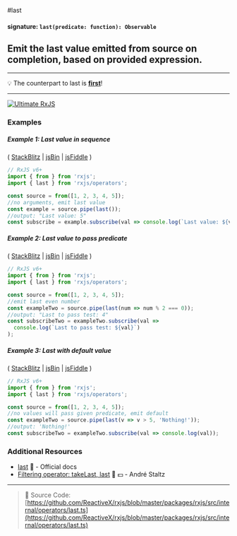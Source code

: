 #last

#### signature: `last(predicate: function): Observable`

## Emit the last value emitted from source on completion, based on provided expression.

---

💡 The counterpart to last is [**first**](first.md)!

---

[![Ultimate RxJS](https://drive.google.com/uc?export=view&id=1qq2-q-eVe-F_-d0eSvTyqaGRjpfLDdJz 'Ultimate RxJS')](https://ultimatecourses.com/courses/rxjs?ref=4)

### Examples

##### Example 1: Last value in sequence

(
[StackBlitz](https://stackblitz.com/edit/typescript-ma7knv?file=index.ts&devtoolsheight=100)
| [jsBin](http://jsbin.com/pevaqeloki/1/edit?js,console) |
[jsFiddle](https://jsfiddle.net/btroncone/b05r434a/) )

```js
// RxJS v6+
import { from } from 'rxjs';
import { last } from 'rxjs/operators';

const source = from([1, 2, 3, 4, 5]);
//no arguments, emit last value
const example = source.pipe(last());
//output: "Last value: 5"
const subscribe = example.subscribe(val => console.log(`Last value: ${val}`));
```

##### Example 2: Last value to pass predicate

(
[StackBlitz](https://stackblitz.com/edit/typescript-tk42hj?file=index.ts&devtoolsheight=100)
| [jsBin](http://jsbin.com/yagexuwari/1/edit?js,console) |
[jsFiddle](https://jsfiddle.net/btroncone/pkx2btsh/) )

```js
// RxJS v6+
import { from } from 'rxjs';
import { last } from 'rxjs/operators';

const source = from([1, 2, 3, 4, 5]);
//emit last even number
const exampleTwo = source.pipe(last(num => num % 2 === 0));
//output: "Last to pass test: 4"
const subscribeTwo = exampleTwo.subscribe(val =>
  console.log(`Last to pass test: ${val}`)
);
```

##### Example 3: Last with default value

(
[StackBlitz](https://stackblitz.com/edit/typescript-nrc1an?file=index.ts&devtoolsheight=100)
| [jsBin](http://jsbin.com/fudubebabi/1/edit?js,console) |
[jsFiddle](https://jsfiddle.net/btroncone/L7fbx3vp/) )

```js
// RxJS v6+
import { from } from 'rxjs';
import { last } from 'rxjs/operators';

const source = from([1, 2, 3, 4, 5]);
//no values will pass given predicate, emit default
const exampleTwo = source.pipe(last(v => v > 5, 'Nothing!'));
//output: 'Nothing!'
const subscribeTwo = exampleTwo.subscribe(val => console.log(val));
```

### Additional Resources

- [last](https://rxjs.dev/api/operators/last) 📰 - Official docs
- [Filtering operator: takeLast, last](https://egghead.io/lessons/rxjs-filtering-operators-takelast-last?course=rxjs-beyond-the-basics-operators-in-depth)
  🎥 💵 - André Staltz

---

> 📁 Source Code:
> [https://github.com/ReactiveX/rxjs/blob/master/packages/rxjs/src/internal/operators/last.ts](https://github.com/ReactiveX/rxjs/blob/master/packages/rxjs/src/internal/operators/last.ts)
